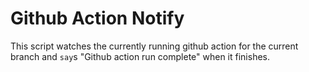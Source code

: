 # Github Action Notify

This script watches the currently running github action for the current branch and `say`s "Github action run complete" when it finishes. 
